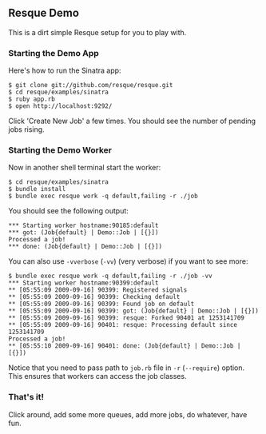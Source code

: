 Resque Demo
-----------

This is a dirt simple Resque setup for you to play with.


### Starting the Demo App

Here's how to run the Sinatra app:

    $ git clone git://github.com/resque/resque.git
    $ cd resque/examples/sinatra
    $ ruby app.rb
    $ open http://localhost:9292/

Click 'Create New Job' a few times. You should see the number of
pending jobs rising.

### Starting the Demo Worker

Now in another shell terminal start the worker:

    $ cd resque/examples/sinatra
    $ bundle install
    $ bundle exec resque work -q default,failing -r ./job

You should see the following output:

    *** Starting worker hostname:90185:default
    *** got: (Job{default} | Demo::Job | [{}])
    Processed a job!
    *** done: (Job{default} | Demo::Job | [{}])

You can also use `-vverbose` (`-vv`) (very verbose) if you want to see more:

    $ bundle exec resque work -q default,failing -r ./job -vv
    *** Starting worker hostname:90399:default
    ** [05:55:09 2009-09-16] 90399: Registered signals
    ** [05:55:09 2009-09-16] 90399: Checking default
    ** [05:55:09 2009-09-16] 90399: Found job on default
    ** [05:55:09 2009-09-16] 90399: got: (Job{default} | Demo::Job | [{}])
    ** [05:55:09 2009-09-16] 90399: resque: Forked 90401 at 1253141709
    ** [05:55:09 2009-09-16] 90401: resque: Processing default since 1253141709
    Processed a job!
    ** [05:55:10 2009-09-16] 90401: done: (Job{default} | Demo::Job | [{}])

Notice that you need to pass path to `job.rb` file in `-r` (`--require`) option. This
ensures that workers can access the job classes.

### That's it!

Click around, add some more queues, add more jobs, do whatever, have fun.
